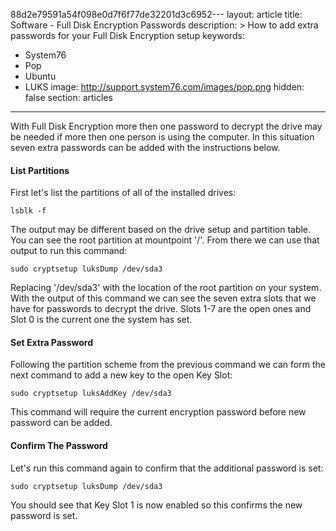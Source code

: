 88d2e79591a54f098e0d7f6f77de32201d3c6952---
layout: article
title: Software - Full Disk Encryption Passwords
description: >
   How to add extra passwords for your Full Disk Encryption setup
keywords:
  - System76
  - Pop
  - Ubuntu
  - LUKS
image: http://support.system76.com/images/pop.png
hidden: false
section: articles

---

With Full Disk Encryption more then one password to decrypt the drive may be needed if more then one person is using the computer. In this situation seven extra passwords can be added with the instructions below.

#### List Partitions

First let's list the partitions of all of the installed drives:

```
lsblk -f
```

The output may be different based on the drive setup and partition table. You can see the root partition at mountpoint '/'. From there we can use that output to run this command:

```
sudo cryptsetup luksDump /dev/sda3
```

Replacing '/dev/sda3' with the location of the root partition on your system. With the output of this command we can see the seven extra slots that we have for passwords to decrypt the drive. Slots 1-7 are the open ones and Slot 0 is the current one the system has set.

#### Set Extra Password

Following the partition scheme from the previous command we can form the next command to add a new key to the open Key Slot:

```
sudo cryptsetup luksAddKey /dev/sda3
```

This command will require the current encryption password before new password can be added.

#### Confirm The Password

Let's run this command again to confirm that the additional password is set:

```
sudo cryptsetup luksDump /dev/sda3
```

You should see that Key Slot 1 is now enabled so this confirms the new password is set.
